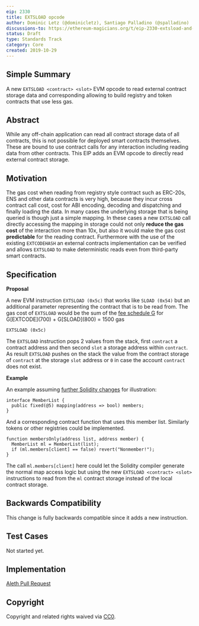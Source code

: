 ```yaml
---
eip: 2330
title: EXTSLOAD opcode
author: Dominic Letz (@dominicletz), Santiago Palladino (@spalladino)
discussions-to: https://ethereum-magicians.org/t/eip-2330-extsload-and-abi-for-lower-gas-cost-and-off-chain-apps/3733
status: Draft
type: Standards Track
category: Core
created: 2019-10-29
---
```


<!--You can leave these HTML comments in your merged EIP and delete the visible duplicate text guides, they will not appear and may be helpful to refer to if you edit it again. This is the suggested template for new EIPs. Note that an EIP number will be assigned by an editor. When opening a pull request to submit your EIP, please use an abbreviated title in the filename, `eip-draft_title_abbrev.md`. The title should be 44 characters or less.-->

## Simple Summary

<!--"If you can't explain it simply, you don't understand it well enough." Provide a simplified and layman-accessible explanation of the EIP.-->

A new `EXTSLOAD <contract> <slot>` EVM opcode to read external contract storage data and corresponding allowing to build registry and token contracts that use less gas.

## Abstract

<!--A short (~200 word) description of the technical issue being addressed.-->

While any off-chain application can read all contract storage data of all contracts, this is not possible for deployed smart contracts themselves. These are bound to use contract calls for any interaction including reading data from other contracts. This EIP adds an EVM opcode to directly read external contract storage.

## Motivation

<!--The motivation is critical for EIPs that want to change the Ethereum protocol. It should clearly explain why the existing protocol specification is inadequate to address the problem that the EIP solves. EIP submissions without sufficient motivation may be rejected outright.-->

The gas cost when reading from registry style contract such as ERC-20s, ENS and other data contracts is very high, because they incur cross contract call cost, cost for ABI encoding, decoding and dispatching and finally loading the data. In many cases the underlying storage that is being queried is though just a simple mapping. In these cases a new `EXTSLOAD` call directly accessing the mapping in storage could not only **reduce the gas cost** of the interaction more than 10x, but also it would make the gas cost **predictable** for the reading contract. Furthermore with the use of the existing `EXTCODEHASH` an external contracts implementation can be verified and allows `EXTSLOAD` to make deterministic reads even from third-party smart contracts.

## Specification

<!--The technical specification should describe the syntax and semantics of any new feature. The specification should be detailed enough to allow competing, interoperable implementations for any of the current Ethereum platforms (go-ethereum, parity, cpp-ethereum, ethereumj, ethereumjs, and [others](https://github.com/ethereum/wiki/wiki/Clients)).-->

**Proposal**

A new EVM instruction `EXTSLOAD (0x5c)` that works like `SLOAD (0x54)` but an additional parameter representing the contract that is to be read from. The gas cost of `EXTSLOAD` would be the sum of the [fee schedule G](https://ethereum.github.io/yellowpaper/paper.pdf) for G\[EXTCODE\](700) + G\[SLOAD\](800) = 1500 gas

```
EXTSLOAD (0x5c)
```

The `EXTSLOAD` instruction pops 2 values from the stack, first `contract` a contract address and then second `slot` a storage address within `contract`. As result `EXTSLOAD` pushes on the stack the value from the contract storage of `contract` at the storage `slot` address or `0` in case the account `contract` does not exist.

**Example**

An example assuming [further Solidity changes](https://github.com/ethereum/solidity/issues/7593) for illustration:

```solidity
interface MemberList {
  public fixed(@5) mapping(address => bool) members;
}
```

And a corresponding contract function that uses this member list. Similarly tokens or other registries could be implemented.

```solidity
function membersOnly(address list, address member) {
  MemberList ml = MemberList(list);
  if (ml.members[client] == false) revert("Nonmember!");
}
```

The call `ml.members[client]` here could let the Solidity compiler generate the normal map access logic but using the new `EXTSLOAD <contract> <slot>` instructions to read from the `ml` contract storage instead of the local contract storage.

## Backwards Compatibility

This change is fully backwards compatible since it adds a new instruction.

## Test Cases

<!--Test cases for an implementation are mandatory for EIPs that are affecting consensus changes. Other EIPs can choose to include links to test cases if applicable.-->

Not started yet.

## Implementation

<!--The implementations must be completed before any EIP is given status "Final", but it need not be completed before the EIP is accepted. While there is merit to the approach of reaching consensus on the specification and rationale before writing code, the principle of "rough consensus and running code" is still useful when it comes to resolving many discussions of API details.-->

[Aleth Pull Request](https://github.com/ethereum/aleth/pull/5805)

## Copyright

Copyright and related rights waived via [CC0](https://creativecommons.org/publicdomain/zero/1.0/).
